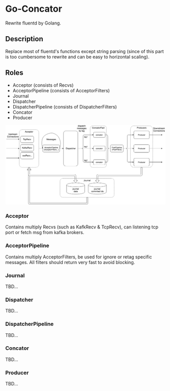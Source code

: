 # Go-Concator

Rewrite fluentd by Golang.


## Description

Replace most of fluentd's functions except string parsing
(since of this part is too cumbersome to rewrite
 and can be easy to horizontal scaling).


## Roles

- Acceptor (consists of Recvs)
- AcceptorPipeline (consists of AcceptorFilters)
- Journal
- Dispatcher
- DispatcherPipeline (consists of DispatcherFilters)
- Concator
- Producer


![architecture](docs/architecture.jpg)


### Acceptor

Contains multiply Recvs (such as KafkRecv & TcpRecv),
can listening tcp port or fetch msg from kafka brokers.


### AcceptorPipeline

Contains multiply AcceptorFilters, be used for ignore or retag specific messages.
All filters should return very fast to avoid blocking.


### Journal

TBD...


### Dispatcher

TBD...


### DispatcherPipeline

TBD...


### Concator

TBD...


### Producer

TBD...


